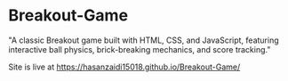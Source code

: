 # Breakout-Game
"A classic Breakout game built with HTML, CSS, and JavaScript, featuring interactive ball physics, brick-breaking mechanics, and score tracking."

 Site is live at https://hasanzaidi15018.github.io/Breakout-Game/
